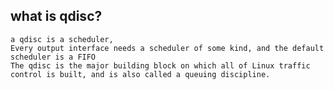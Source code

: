 ## what is qdisc?

    a qdisc is a scheduler,
    Every output interface needs a scheduler of some kind, and the default scheduler is a FIFO
    The qdisc is the major building block on which all of Linux traffic control is built, and is also called a queuing discipline.



    